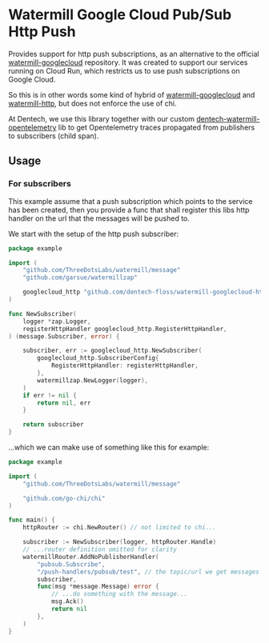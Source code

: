 # Watermill Google Cloud Pub/Sub Http Push

Provides support for http push subscriptions, as an alternative to the official [watermill-googlecloud](https://github.com/ThreeDotsLabs/watermill-googlecloud) repository. It was created to support our services running on Cloud Run, which restricts us to use push subscriptions on Google Cloud.

So this is in other words some kind of hybrid of [watermill-googlecloud](https://github.com/ThreeDotsLabs/watermill-googlecloud) and [watermill-http](https://github.com/ThreeDotsLabs/watermill-http), but does not enforce the use of chi.

At Dentech, we use this library together with our custom [dentech-watermill-opentelemetry](https://github.com/dentechse/watermill-opentelemetry) lib to get Opentelemetry traces propagated from publishers to subscribers (child span).

## Usage

### For subscribers

This example assume that a push subscription which points to the service has been created, then you provide a func that shall register this libs http handler on the url that the messages will be pushed to.

We start with the setup of the http push subscriber:

```go
package example

import (
    "github.com/ThreeDotsLabs/watermill/message"
    "github.com/garsue/watermillzap"

    googlecloud_http "github.com/dentech-floss/watermill-googlecloud-http/pkg/googlecloud/http"
)

func NewSubscriber(
    logger *zap.Logger, 
    registerHttpHandler googlecloud_http.RegisterHttpHandler,
) (message.Subscriber, error) {

    subscriber, err := googlecloud_http.NewSubscriber(
        googlecloud_http.SubscriberConfig{
            RegisterHttpHandler: registerHttpHandler,
        },
        watermillzap.NewLogger(logger),
    )
    if err != nil {
        return nil, err
    }

    return subscriber
}
```

...which we can make use of something like this for example:

```go
package example

import (
    "github.com/ThreeDotsLabs/watermill/message"

    "github.com/go-chi/chi"
)

func main() {
    httpRouter := chi.NewRouter() // not limited to chi...

    subscriber := NewSubscriber(logger, httpRouter.Handle)
    // ...router definition omitted for clarity
    watermillRouter.AddNoPublisherHandler(
        "pubsub.Subscribe",
        "/push-handlers/pubsub/test", // the topic/url we get messages pushed to from PubSub
        subscriber,
        func(msg *message.Message) error {
            // ...do something with the message...
            msg.Ack()
            return nil
        },
    )
}

```
